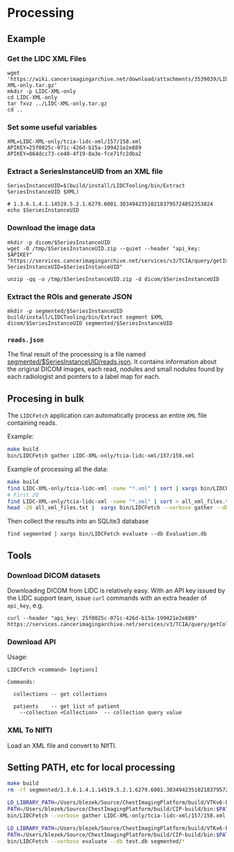 # Processing

## Example

### Get the LIDC XML Files

```
wget 'https://wiki.cancerimagingarchive.net/download/attachments/3539039/LIDC-XML-only.tar.gz'
mkdir -p LIDC-XML-only
cd LIDC-XML-only
tar fxvz ../LIDC-XML-only.tar.gz
cd ..
```

### Set some useful variables

```
XML=LIDC-XML-only/tcia-lidc-xml/157/158.xml
APIKEY=25f0025c-071c-426d-b15a-199421e2e889
APIKEY=864dcc73-ce40-4f19-8a3e-fce71fc2dba2
```

### Extract a SeriesInstanceUID from an XML file

```
SeriesInstanceUID=$(build/install/LIDCTooling/bin/Extract SeriesInstanceUID $XML)

# 1.3.6.1.4.1.14519.5.2.1.6279.6001.303494235102183795724852353824
echo $SeriesInstanceUID
```

### Download the image data

```
mkdir -p dicom/$SeriesInstanceUID
wget -O /tmp/$SeriesInstanceUID.zip --quiet --header "api_key: $APIKEY" "https://services.cancerimagingarchive.net/services/v3/TCIA/query/getImage?SeriesInstanceUID=$SeriesInstanceUID"

unzip -qq -o /tmp/$SeriesInstanceUID.zip -d dicom/$SeriesInstanceUID
```

### Extract the ROIs and generate JSON

```
mkdir -p segmented/$SeriesInstanceUID
build/install/LIDCTooling/bin/Extract segment $XML dicom/$SeriesInstanceUID segmented/$SeriesInstanceUID
```

### `reads.json`

The final result of the processing is a file named [segmented/$SeriesInstanceUID/reads.json](usage/reads.json).  It contains information about the original DICOM images, each read, nodules and small nodules found by each radiologist and pointers to a label map for each.


## Procesing in bulk

The `LIDCFetch` application can automatically process an entire `XML` file containing reads.

Example:

```bash
make build
bin/LIDCFetch gather LIDC-XML-only/tcia-lidc-xml/157/158.xml
```

Example of processing all the data:

```bash
make build
find LIDC-XML-only/tcia-lidc-xml -name "*.xml" | sort | xargs bin/LIDCFetch --verbose gather
# First 20
find LIDC-XML-only/tcia-lidc-xml -name "*.xml" | sort > all_xml_files.txt
head -20 all_xml_files.txt |  xargs bin/LIDCFetch --verbose gather --db Evaluation.db
```

Then collect the results into an SQLite3 database

```
find segmented | xargs bin/LIDCFetch evaluate --db Evaluation.db
```

## Tools

### Download DICOM datasets

Downloading DICOM from LIDC is relatively easy.  With an API key issued by the LIDC support team, issue `curl` commands with an extra header of `api_key`, e.g.

```
curl --header "api_key: 25f0025c-071c-426d-b15a-199421e2e889" https://services.cancerimagingarchive.net/services/v3/TCIA/query/getCollectionValues
```

### Download API

Usage:

```
LIDCFetch <command> [options]

Commands:

  collections -- get collections
  
  patients    -- get list of patient
    --collection <Collection>  -- collection query value
```

### XML To NIfTI

Load an XML file and convert to NIfTI.

## Setting PATH, etc for local processing

```bash
make build
rm -rf segmented/1.3.6.1.4.1.14519.5.2.1.6279.6001.303494235102183795724852353824/

LD_LIBRARY_PATH=/Users/blezek/Source/ChestImagingPlatform/build/VTKv6-build/ \
PATH=/Users/blezek/Source/ChestImagingPlatform/build/CIP-build/bin:$PATH \
bin/LIDCFetch --verbose gather LIDC-XML-only/tcia-lidc-xml/157/158.xml

LD_LIBRARY_PATH=/Users/blezek/Source/ChestImagingPlatform/build/VTKv6-build/ \
PATH=/Users/blezek/Source/ChestImagingPlatform/build/CIP-build/bin:$PATH \
bin/LIDCFetch --verbose evaluate --db test.db segmented/*

```
